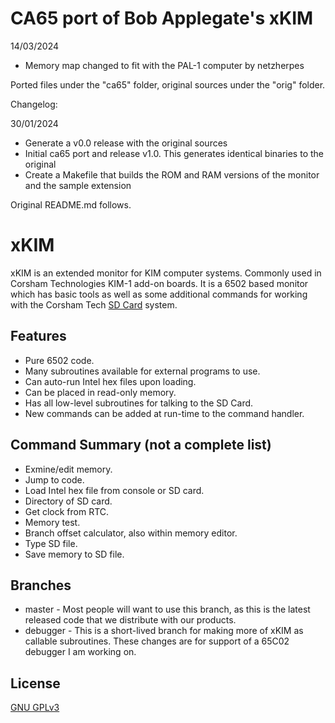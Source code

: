 # CA65 port of Bob Applegate's xKIM

14/03/2024  
 * Memory map changed to fit with the PAL-1 computer by netzherpes

Ported files under the "ca65" folder, original sources under the "orig" folder.

Changelog:


30/01/2024

* Generate a v0.0 release with the original sources
* Initial ca65 port and release v1.0. This generates identical binaries to the original
* Create a Makefile that builds the ROM and RAM versions of the monitor and the sample extension

Original README.md follows.

# xKIM

xKIM is an extended monitor for KIM computer systems.  Commonly used in Corsham Technologies KIM-1 add-on boards.
It is a 6502 based monitor which has basic tools as well as some additional commands for working
with the Corsham Tech [SD Card](https://www.corshamtech.com/product/sd-card-system/) system.

## Features
* Pure 6502 code.
* Many subroutines available for external programs to use.
* Can auto-run Intel hex files upon loading.
* Can be placed in read-only memory.
* Has all low-level subroutines for talking to the SD Card.
* New commands can be added at run-time to the command handler.

## Command Summary (not a complete list)
* Exmine/edit memory.
* Jump to code.
* Load Intel hex file from console or SD card.
* Directory of SD card.
* Get clock from RTC.
* Memory test.
* Branch offset calculator, also within memory editor.
* Type SD file.
* Save memory to SD file.

## Branches
* master - Most people will want to use this branch, as this is the latest released code that we distribute with our products.  
* debugger - This is a short-lived branch for making more of xKIM as callable subroutines.  These changes are for support of a 65C02 debugger I am working on.

## License
[GNU GPLv3](https://choosealicense.com/licenses/gpl-3.0/)
